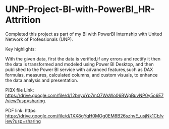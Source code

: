 # UNP-Project-BI-with-PowerBI_HR-Attrition

Completed this project as part of my BI with PowerBI Internship with United Network of Professionals (UNP).

Key highlights:

With the given data, first the data is verified,if any errors and rectify it then the data is transformed and modeled using Power BI Desktop, and then published to the Power BI service with advanced features,such as DAX formulas, measures, calculated columns, and custom visuals, to enhance the data analysis and presentation.

PIBX file Link: https://drive.google.com/file/d/12bnyuYp7mQ7WsWo06BWgBuvNP0y5o6E7/view?usp=sharing.

PDF link: https: https://drive.google.com/file/d/1XX8gYqH0MOg0EM8B26szhvE_usjNk1Cb/view?usp=sharing
